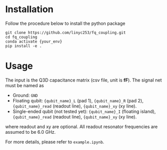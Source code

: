 # Installation
Follow the procedure below to install the python package
```
git clone https://github.com/linyc253/fq_coupling.git
cd fq_coupling
conda activate {your_env}
pip install -e .
```

# Usage
The input is the Q3D capacitance matrix (csv file, unit is **fF**). The signal net must be named as 

* Ground: `GND`
* Floating qubit: `{qubit_name}_L` (pad 1), `{qubit_name}_R` (pad 2),  `{qubit_name}_read` (readout line),  `{qubit_name}_xy` (xy line).
* Single-ended qubit (not tested yet): `{qubit_name}_I` (floating island), `{qubit_name}_read` (readout line),  `{qubit_name}_xy` (xy line).

where readout and xy are optional. All readout resonator frequencies are assumed to be 6.0 GHz.

For more details, please refer to `example.ipynb`.